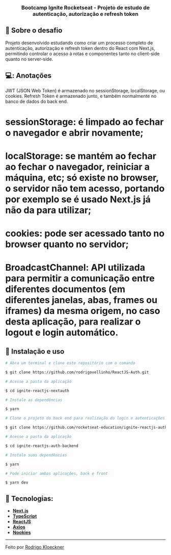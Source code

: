 <h3 align="center">
  Bootcamp Ignite Rocketseat - Projeto de estudo de autenticação, autorização e refresh token
</h3>

## :rocket: Sobre o desafio
Projeto desenvolvido estudando como criar um processo completo de autenticação, autorização e refresh token dentro do React com Next.js, permitindo controlar o acesso à rotas e componentes tanto no client-side quanto no server-side.


## 💻: Anotações
JWT (JSON Web Token) é armazenado no sessionStorage, localStorage, ou cookies. Refresh Token é armazenado junto, e também normalmente no banco de dados do back end.
 # sessionStorage: é limpado ao fechar o navegador e abrir novamente;
 # localStorage: se mantém ao fechar ao fechar o navegador, reiniciar a máquina, etc; só existe no browser, o servidor não tem acesso, portando por exemplo se é usado Next.js já não da para utilizar;
 # cookies: pode ser acessado tanto no browser quanto no servidor;
 # BroadcastChannel: API utilizada para permitir a comunicação entre diferentes documentos (em diferentes janelas, abas, frames ou iframes) da mesma origem, no caso desta aplicação, para realizar o logout e login automático.

## :wrench: Instalação e uso

```bash
# Abra um terminal e clone este repositório com o comando

$ git clone https://github.com/rodrigovellinho/ReactJS-Auth.git

# Acesse a pasta da aplicação

$ cd ignite-reactjs-nextauth

# Instale as dependências

$ yarn

# Clone o projeto do back end para realização do login e autenticações

$ git clone https://github.com/rocketseat-education/ignite-reactjs-auth-backend.git

# Acesse a pasta da aplicação

$ cd ignite-reactjs-auth-backend

# Instale suas dependências

$ yarn

# Pode iniciar ambas aplicações, back e front

$ yarn dev
```

## 🔨 Tecnologias:

- **[Next.js](https://nextjs.org/)**
- **[TypeScript](https://www.typescriptlang.org/)**
- **[ReactJS](https://reactjs.org/)**
- **[Axios](https://github.com/axios/axios)**
- **[Nookies](https://github.com/maticzav/nookies)**

---

Feito por [Rodrigo Kloeckner](https://github.com/rodrigovellinho)


